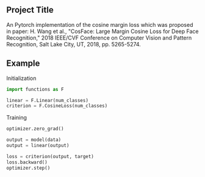## Project Title

An Pytorch implementation of the cosine margin loss which was proposed in paper: H. Wang et al., "CosFace: Large Margin Cosine Loss for Deep Face Recognition," 2018 IEEE/CVF Conference on Computer Vision and Pattern Recognition, Salt Lake City, UT, 2018, pp. 5265-5274.
## Example
Initialization
```python
import functions as F

linear = F.Linear(num_classes)
criterion = F.CosineLoss(num_classes)
```
Training
```python
optimizer.zero_grad()

output = model(data)
output = linear(output)

loss = criterion(output, target)
loss.backward()
optimizer.step()
```
